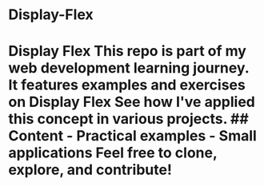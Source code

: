 # Display-Flex
# Display Flex  This repo is part of my web development learning journey. It features examples and exercises on Display Flex   See how I've applied this concept in various projects.  ## Content - Practical examples - Small applications  Feel free to clone, explore, and contribute!
